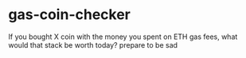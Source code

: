 # gas-coin-checker
If you bought X coin with the money you spent on ETH gas fees, what would that stack be worth today?
prepare to be sad

